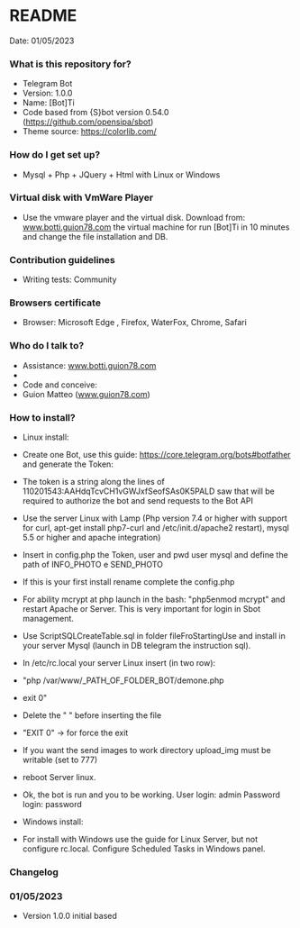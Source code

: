 # README #

Date: 01/05/2023

### What is this repository for? ###

* Telegram Bot
* Version: 1.0.0
* Name: [Bot]Ti
* Code based from {S}bot version 0.54.0 (https://github.com/opensipa/sbot)
* Theme source: https://colorlib.com/

### How do I get set up? ###

* Mysql + Php + JQuery + Html with Linux or Windows

### Virtual disk with VmWare Player ###

* Use the vmware player and the virtual disk. Download from: www.botti.guion78.com the virtual machine for run [Bot]Ti in 10 minutes and change the file installation and DB.

### Contribution guidelines ###

* Writing tests: Community

### Browsers certificate ###

* Browser: Microsoft Edge , Firefox, WaterFox, Chrome, Safari

### Who do I talk to? ###

* Assistance: www.botti.guion78.com
* 
* Code and conceive:
* Guion Matteo (www.guion78.com)


### How to install? ###

* Linux install:
* Create one Bot, use this guide: https://core.telegram.org/bots#botfather and generate the Token:
* The token is a string along the lines of 110201543:AAHdqTcvCH1vGWJxfSeofSAs0K5PALD saw that will be required to authorize the bot and send requests to the Bot API
* Use the server Linux with Lamp (Php version 7.4 or higher with support for curl, apt-get install php7-curl and /etc/init.d/apache2 restart), mysql 5.5 or higher and apache integration)
* Insert in config.php the Token, user and pwd user mysql and define the path of INFO_PHOTO e SEND_PHOTO
* If this is your first install rename complete the config.php
* For ability mcrypt at php launch in the bash: "php5enmod mcrypt" and restart Apache or Server. This is very important for login in Sbot management.
* Use ScriptSQLCreateTable.sql in folder fileFroStartingUse and install in your server Mysql (launch in DB telegram the instruction sql).
* In /etc/rc.local your server Linux insert (in two row):
* "php /var/www/_PATH_OF_FOLDER_BOT/demone.php
* exit 0"
* Delete the " " before inserting the file
* "EXIT 0" -> for force the exit
* If you want the send images to work directory upload_img must be writable (set to 777)
* reboot Server linux.
* Ok, the bot is run and you to be working. User login: admin Password login: password

* Windows install:
* For install with Windows use the guide for Linux Server, but not configure rc.local. Configure Scheduled Tasks in Windows panel.


### Changelog ###

### 01/05/2023 ###
* Version 1.0.0 initial based